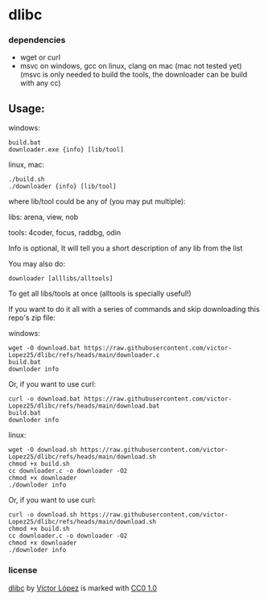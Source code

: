 # dlibc

### dependencies
- wget or curl
- msvc on windows, gcc on linux, clang on mac (mac not tested yet)
(msvc is only needed to build the tools, the downloader can be build with any cc)

## Usage:
windows:
```console
build.bat
downloader.exe {info} [lib/tool]
```
linux, mac:
```console
./build.sh
./downloader {info} [lib/tool]
```
where lib/tool could be any of (you may put multiple):

libs: arena, view, nob

tools: 4coder, focus, raddbg, odin

Info is optional, It will tell you a short description of any lib from the list

You may also do:
```console
downloader [alllibs/alltools]
```
To get all libs/tools at once (alltools is specially useful!)

If you want to do it all with a series of commands and skip downloading this repo's zip file:

windows:
```console
wget -O download.bat https://raw.githubusercontent.com/victor-Lopez25/dlibc/refs/heads/main/downloader.c
build.bat
downloder info
```
Or, if you want to use curl:
```console
curl -o download.bat https://raw.githubusercontent.com/victor-Lopez25/dlibc/refs/heads/main/download.bat
build.bat
downloder info
```
linux:
```console
wget -O download.sh https://raw.githubusercontent.com/victor-Lopez25/dlibc/refs/heads/main/download.sh
chmod +x build.sh
cc downloader.c -o downloader -O2
chmod +x downloader
./downloder info
```
Or, if you want to use curl:
```console
curl -o download.sh https://raw.githubusercontent.com/victor-Lopez25/dlibc/refs/heads/main/download.sh
chmod +x build.sh
cc downloader.c -o downloader -O2
chmod +x downloader
./downloder info
```

### license
[dlibc](https://github.com/victor-Lopez25/dlibc) by [Víctor López](https://github.com/victor-Lopez25) is marked with [CC0 1.0](https://creativecommons.org/publicdomain/zero/1.0)
